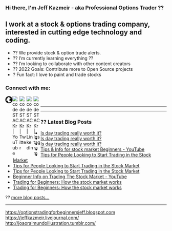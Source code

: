 

<!--
**jeffkazmeir/jeffkazmeir** is a ✨ _special_ ✨ repository because its `README.md` (this file) appears on your GitHub profile.

Here are some ideas to get you started:

- 🔭 I’m currently working on ...
- 🌱 I’m currently learning ...
- 👯 I’m looking to collaborate on ...
- 🤔 I’m looking for help with ...
- 💬 Ask me about ...
- 📫 How to reach me: ...
- 😄 Pronouns: ...
- ⚡ Fun fact: ...
-->
### Hi there, I'm Jeff Kazmeir - aka Professional Options Trader ??
## I work at a stock & options trading company, interested in cutting edge technology and coding.

- ?? We provide stock & option trade alerts.
- ?? I’m currently learning everything ??
- ?? I’m looking to collaborate with other content creators
- ?? 2022 Goals: Contribute more to Open Source projects
- ? Fun fact: I love to paint and trade stocks


### Connect with me:

[<img align="left" alt="codeSTACKr.com" width="22px" src="https://raw.githubusercontent.com/iconic/open-iconic/master/svg/globe.svg" />][website]
[<img align="left" alt="codeSTACKr | YouTube" width="22px" src="https://cdn.jsdelivr.net/npm/simple-icons@v3/icons/youtube.svg" />][youtube]
[<img align="left" alt="codeSTACKr | Twitter" width="22px" src="https://cdn.jsdelivr.net/npm/simple-icons@v3/icons/twitter.svg" />][twitter]
[<img align="left" alt="codeSTACKr | LinkedIn" width="22px" src="https://cdn.jsdelivr.net/npm/simple-icons@v3/icons/linkedin.svg" />][linkedin]
[<img align="left" alt="codeSTACKr | Instagram" width="22px" src="https://cdn.jsdelivr.net/npm/simple-icons@v3/icons/instagram.svg" />][instagram]

<br />

---

---

### ?? Latest Blog Posts

<!-- BLOG-POST-LIST:START -->
- [Is day trading really worth it?](https://howtotradeoptionsforbeginners.wordpress.com/2021/11/04/is-day-trading-really-worth-it/)
- [Is day trading really worth it?](https://optionstradingforbeginnersjeff.blogspot.com/2021/11/is-day-trading-really-worth-it.html)
- [Is day trading really worth it?](https://optionstradingforbeginnersjeff.blogspot.com/2021/11/is-day-trading-really-worth-it.html)
- [Tips & Info for stock market Beginners - YouTube](https://www.youtube.com/watch?v=57lYtFvduHM&feature=youtu.be)
- [Tips for People Looking to Start Trading in the Stock Market](https://optionstradingforbeginnersjeff.blogspot.com/2021/10/tips-for-people-looking-to-start.html)
- [Tips for People Looking to Start Trading in the Stock Market](https://howtotradeoptionsforbeginners.wordpress.com/2021/10/29/tips-for-people-looking-to-start-trading-in-the-stock-market/)
- [Tips for People Looking to Start Trading in the Stock Market](https://optionstradingforbeginnersjeff.blogspot.com/2021/10/tips-for-people-looking-to-start.html)
- [Beginner Info on Trading The Stock Market - YouTube](https://www.youtube.com/watch?v=agYTfxf2c3o&feature=youtu.be)
- [Trading for Beginners: How the stock market works](https://optionstradingforbeginnersjeff.blogspot.com/2021/10/trading-for-beginners-how-stock-market.html)
- [Trading for Beginners: How the stock market works](https://howtotradeoptionsforbeginners.wordpress.com/2021/10/26/trading-for-beginners-how-the-stock-market-works/)
<!-- BLOG-POST-LIST:END -->

?? [more blog posts...](https://theministerofcapitalism.com/blog/)

---


[website]: https://kingtradingsystems.com/blog/
[twitter]: https://twitter.com/optionstradejef
[youtube]: https://www.youtube.com/channel/UCEo82TuA0YdbXyO2oPecIHQ
[instagram]: https://tradingoptionsforbeginners.medium.com
[linkedin]: https://ca.linkedin.com/in/theministerofcapitalism
 https://optionstradingforbeginnersjeff.blogspot.com
 https://jeffkazmeir.livejournal.com/
 http://joaoraimundoillustration.tumblr.com/



